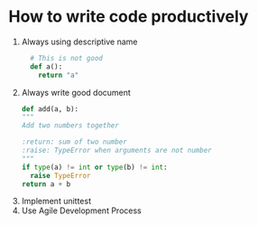 # How to write code productively

1. Always using descriptive name
    ```python
      # This is not good
      def a():
        return "a"
    ```
1. Always write good document
    ```python
    def add(a, b):
    """
    Add two numbers together

    :return: sum of two number
    :raise: TypeError when arguments are not number
    """
    if type(a) != int or type(b) != int:
      raise TypeError
    return a + b
    ```
1. Implement unittest
1. Use Agile Development Process